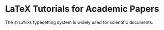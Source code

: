 # LaTeX Tutorials for Academic Papers

The `$\LaTeX$` typesetting system is widely used for scientific documents.
